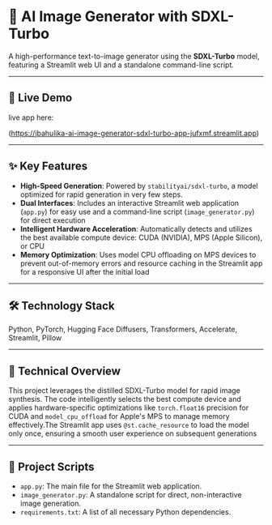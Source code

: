 # 🎨 AI Image Generator with SDXL-Turbo

A high-performance text-to-image generator using the **SDXL-Turbo** model, featuring a Streamlit web UI and a standalone command-line script.

---

## 🚀 Live Demo

 live app here:

(https://jbahulika-ai-image-generator-sdxl-turbo-app-jufxmf.streamlit.app)


---

## ✨ Key Features

-   **High-Speed Generation**: Powered by `stabilityai/sdxl-turbo`, a model optimized for rapid generation in very few steps.
-   **Dual Interfaces**: Includes an interactive Streamlit web application (`app.py`) for easy use and a command-line script (`image_generator.py`) for direct execution
-   **Intelligent Hardware Acceleration**: Automatically detects and utilizes the best available compute device: CUDA (NVIDIA), MPS (Apple Silicon), or CPU
-   **Memory Optimization**: Uses model CPU offloading on MPS devices to prevent out-of-memory errors and resource caching in the Streamlit app for a responsive UI after the initial load

---

## 🛠️ Technology Stack

Python, PyTorch, Hugging Face Diffusers, Transformers, Accelerate, Streamlit, Pillow

---

## 🔬 Technical Overview

This project leverages the distilled SDXL-Turbo model for rapid image synthesis. The code intelligently selects the best compute device and applies hardware-specific optimizations like `torch.float16` precision for CUDA and `model_cpu_offload` for Apple's MPS to manage memory effectively.The Streamlit app uses `@st.cache_resource` to load the model only once, ensuring a smooth user experience on subsequent generations

---

## 📂 Project Scripts

-   `app.py`: The main file for the Streamlit web application.
-   `image_generator.py`: A standalone script for direct, non-interactive image generation.
-   `requirements.txt`: A list of all necessary Python dependencies.
